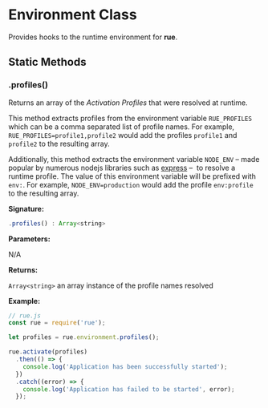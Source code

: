 # Environment Class

Provides hooks to the runtime environment for **rue**.

## Static Methods

### .profiles()
Returns an array of the *Activation Profiles* that were resolved at runtime.

This method extracts profiles from the environment variable `RUE_PROFILES`
which can be a comma separated list of profile names. For example,
`RUE_PROFILES=profile1,profile2` would add the profiles `profile1` and
`profile2` to the resulting array.

Additionally, this method extracts the environment variable `NODE_ENV` – made
popular by numerous nodejs libraries such as [express](http://expressjs.com/) – 
to resolve a runtime profile. The value of this environment variable will be
prefixed with `env:`. For example, `NODE_ENV=production` would add the profile
`env:profile` to the resulting array.

**Signature:**

```javascript
.profiles() : Array<string>
```

**Parameters:**

N/A

**Returns:**

`Array<string>` an array instance of the profile names resolved

**Example:**

```javascript hl_lines="4"
// rue.js
const rue = require('rue');

let profiles = rue.environment.profiles();

rue.activate(profiles)
  .then(() => {
    console.log('Application has been successfully started');
  })
  .catch((error) => {
    console.log('Application has failed to be started', error);    
  });
```
